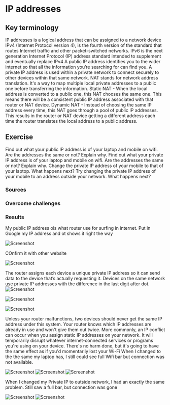 # IP addresses


## Key terminology

IP addresses is a logical address that can be assigned to a network device
IPv4 (Internet Protocol version 4), is the fourth version of the standard that routes Internet traffic and other packet-switched networks.
IPv6 is the next generation Internet Protocol (IP) address standard intended to supplement and eventually replace IPv4
A public IP address identifies you to the wider internet so that all the information you’re searching for can find you.
A private IP address is used within a private network to connect securely to other devices within that same network.
NAT stands for network address translation. It's a way to map multiple local private addresses to a public one before transferring the information. 
Static NAT - When the local address is converted to a public one, this NAT chooses the same one. This means there will be a consistent public IP address associated with that router or NAT device.
Dynamic NAT - Instead of choosing the same IP address every time, this NAT goes through a pool of public IP addresses. This results in the router or NAT device getting a different address each time the router translates the local address to a public address.

## Exercise

Find out what your public IP address is of your laptop and mobile on wifi.
Are the addresses the same or not? Explain why.
Find out what your private IP address is of your laptop and mobile on wifi.
Are the addresses the same or not? Explain why.
Change the private IP address of your mobile to that of your laptop. What happens next?
Try changing the private IP address of your mobile to an address outside your network. What happens next?


### Sources


### Overcome challenges



### Results

My public IP address ois what router use for surfing in internet. Put in Google my IP address and ot shows it right the way

![Screenshot]()

COnfirm it with other website 

![Screenshot]()

The router assigns each device a unique private IP address so it can send data to the device that’s actually requesting it. Devices on the same network use private IP addresses with the difference in the last digit after dot.
![Screenshot]()

![Screenshot]()

![Screenshot]()

Unless your router malfunctions, two devices should never get the same IP address under this system. Your router knows which IP addresses are already in use and won't give them out twice. More commonly, an IP conflict can occur when you assign static IP addresses on your network. It will temporarily disrupt whatever internet-connected services or programs you're using on your device. There's no harm done, but it's going to have the same effect as if you'd momentarily lost your Wi-Fi
When I changed to the the same my laptop has, I still could see full Wifi bar but connection was not available.

![Screenshot]()
![Screenshot]()
![Screenshot]()

When I changed my Private IP to outside network, I had an exactly the same problem. Still saw a full bar, but connection was gone

![Screenshot]()
![Screenshot]()